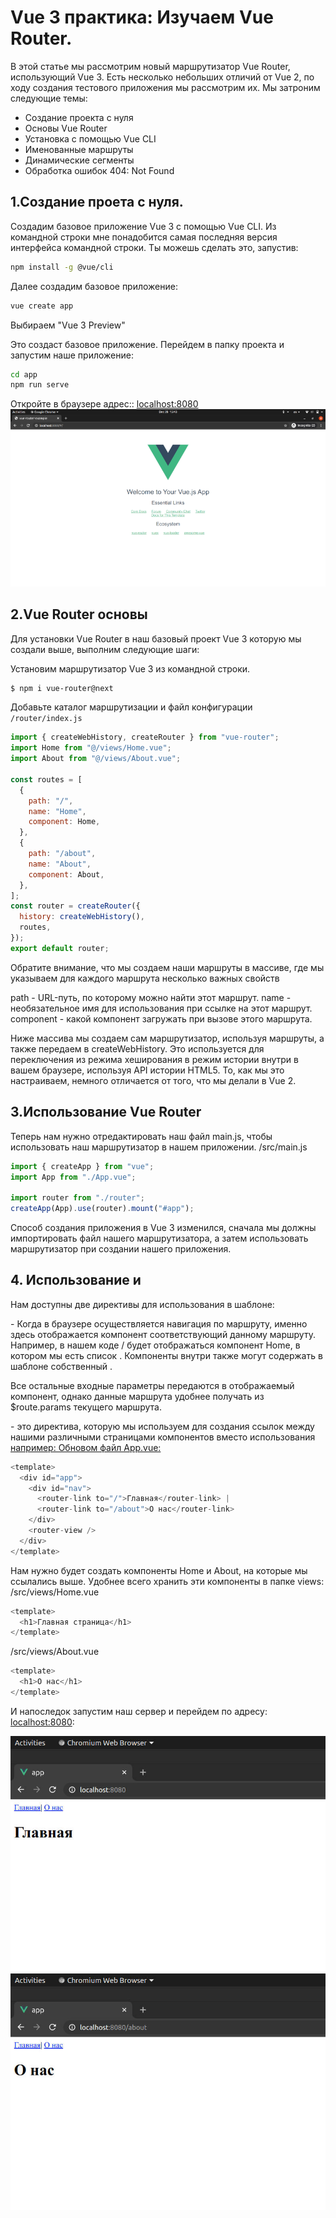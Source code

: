 # Vue 3 практика: Изучаем Vue Router.

В этой статье мы рассмотрим новый маршрутизатор Vue Router, использующий Vue 3.
Есть несколько небольших отличий от Vue 2, по ходу создания тестового приложения мы рассмотрим их.
Мы затроним следующие темы:

- Создание проекта с нуля
- Основы Vue Router
- Установка с помощью Vue CLI
- Именованные маршруты
- Динамические сегменты
- Обработка ошибок 404: Not Found

## 1.Создание проета с нуля.

Создадим базовое приложение Vue 3 с помощью Vue CLI.
Из командной строки мне понадобится самая последняя версия интерфейса командной строки. Ты можешь сделать
это, запустив:

```sh
npm install -g @vue/cli
```

Далее создадим базовое приложение:

```sh
vue create app
```

Выбираем "Vue 3 Preview"

Это создаст базовое приложение. Перейдем в папку проекта и запустим наше приложение:

```sh
cd app
npm run serve
```

Откройте в браузере адрес:: <a class="link-1" href="http://localhost:8080" target="_blank">localhost:8080</a>
![Vue App](/static/md/vue/routing-1/vueApp.png)

## 2.Vue Router основы

Для установки Vue Router в наш базовый проект Vue 3 которую мы создали выше, выполним следующие шаги:

Установим маршрутизатор Vue 3 из командной строки.

```sh
$ npm i vue-router@next
```

Добавьте каталог маршрутизации и файл конфигурации `/router/index.js`

```js
import { createWebHistory, createRouter } from "vue-router";
import Home from "@/views/Home.vue";
import About from "@/views/About.vue";

const routes = [
  {
    path: "/",
    name: "Home",
    component: Home,
  },
  {
    path: "/about",
    name: "About",
    component: About,
  },
];
const router = createRouter({
  history: createWebHistory(),
  routes,
});
export default router;
```

Обратите внимание, что мы создаем наши маршруты в массиве, где мы указываем для каждого маршрута несколько важных
свойств

path - URL-путь, по которому можно найти этот маршрут.
name - необязательное имя для использования при ссылке на этот маршрут.
component - какой компонент загружать при вызове этого маршрута.

Ниже массива мы создаем сам маршрутизатор, используя маршруты, а также передаем
в createWebHistory. Это используется для переключения из режима хеширования в режим истории внутри
в вашем браузере, используя API истории HTML5. То, как мы это настраиваем, немного отличается от того, что мы делали
в Vue 2.

## 3.Использование Vue Router

Теперь нам нужно отредактировать наш файл main.js, чтобы использовать наш маршрутизатор в нашем приложении.
/src/main.js

```js
import { createApp } from "vue";
import App from "./App.vue";

import router from "./router";
createApp(App).use(router).mount("#app");
```

Способ создания приложения в Vue 3 изменился, сначала мы должны импортировать файл нашего маршрутизатора, а затем использовать маршрутизатор при создании нашего приложения.

## 4. Использование <router-view> и <router-link>

Нам доступны две директивы для использования в шаблоне:

<router-view/> - Когда в браузере осуществляется навигация по маршруту, именно здесь отображается компонент соответствующий данному маршруту. Например, в нашем коде / будет отображаться компонент Home, в котором мы
есть список <router-view />.
Компоненты внутри <router-view> также могут содержать в шаблоне собственный <router-view>.

Все остальные входные параметры передаются в отображаемый компонент, однако данные маршрута удобнее получать из $route.params текущего маршрута.

<router-link> - это директива, которую мы используем для создания ссылок между нашими различными страницами компонентов вместо использования <a href> например:
Обновом файл App.vue:

```js
<template>
  <div id="app">
    <div id="nav">
      <router-link to="/">Главная</router-link> |
      <router-link to="/about">О нас</router-link>
    </div>
    <router-view />
  </div>
</template>
```

Нам нужно будет создать компоненты Home и About, на которые мы ссылались выше. Удобнее всего хранить эти компоненты в папке views:
/src/views/Home.vue

```js
<template>
  <h1>Главная страница</h1>
</template>
```

/src/views/About.vue

```js
<template>
  <h1>О нас</h1>
</template>
```

И напоследок запустим наш сервер и перейдем по адресу: <a class="link-1" target="_blank" href="localhost:8080">localhost:8080</a>:

![Home](/static/md/vue/routing-1/images/Home.jpg)
![About](/static/md/vue/routing-1/images/About.jpg)
